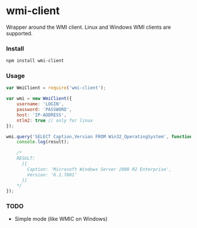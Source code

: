 # wmi-client
Wrapper around the WMI client. Linux and Windows WMI clients are supported.

### Install
```bash
npm install wmi-client
```

### Usage
```javascript
var WmiClient = require('wmi-client');

var wmi = new WmiClient({
    username: 'LOGIN',
    password: 'PASSWORD',
    host: 'IP-ADDRESS',
    ntlm2: true // only for linux
});

wmi.query('SELECT Caption,Version FROM Win32_OperatingSystem', function (err, result) {
    console.log(result);
    
    /*
    RESULT:
      [{
        Caption: 'Microsoft Windows Server 2008 R2 Enterprise',
        Version: '6.1.7601'
      }]
    */
});
```

### TODO
* Simple mode (like WMIC on Windows)
